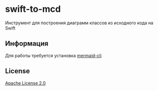 # swift-to-mcd
Инструмент для построения диаграмм классов из исходного кода на Swift

## Информация
Для работы требуется установка [mermaid-cli]

## License
[Apache License 2.0]

[mermaid-cli]: <https://github.com/mermaid-js/mermaid-cli>
[Apache License 2.0]: <https://github.com/TimuREC/swift-to-mcd/blob/main/LICENSE>
